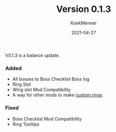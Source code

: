 ﻿---
layout: default
title: Version 0.1.3
parent: Version Logs
date:   2021-04-27
author: KoekMeneer
nav_order: 6
---

V0.1.3 is a balance update.

### Added
- All bosses to Boss Checklist Boss log
- Ring Slot
- Wing slot Mod Compatibility
- A way for other mods to make [custom rings](https://github.com/RickLugtigheid/SupernovaMod/wiki/Mod-Compatibility#custom-rings)

### Fixed
- Boss Checklist Mod Compatibility
- Ring Tooltips